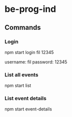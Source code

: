 # be-prog-ind

## Commands

### Login

npm start login fil 12345

username: fil
password: 12345

### List all events

npm start list

### List event details

npm start event-details <eventId>
